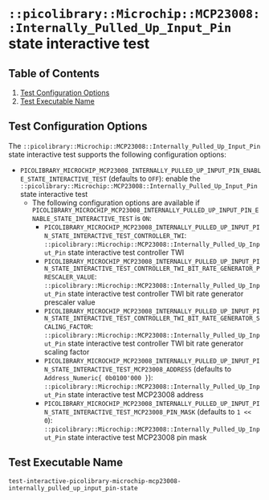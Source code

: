# `::picolibrary::Microchip::MCP23008::Internally_Pulled_Up_Input_Pin` state interactive test

## Table of Contents
1. [Test Configuration Options](#test-configuration-options)
1. [Test Executable Name](#test-executable-name)

## Test Configuration Options
The `::picolibrary::Microchip::MCP23008::Internally_Pulled_Up_Input_Pin` state interactive
test supports the following configuration options:
- `PICOLIBRARY_MICROCHIP_MCP23008_INTERNALLY_PULLED_UP_INPUT_PIN_ENABLE_STATE_INTERACTIVE_TEST`
  (defaults to `OFF`): enable the
  `::picolibrary::Microchip::MCP23008::Internally_Pulled_Up_Input_Pin` state interactive
  test
    - The following configuration options are available if
      `PICOLIBRARY_MICROCHIP_MCP23008_INTERNALLY_PULLED_UP_INPUT_PIN_ENABLE_STATE_INTERACTIVE_TEST`
      is `ON`:
        - `PICOLIBRARY_MICROCHIP_MCP23008_INTERNALLY_PULLED_UP_INPUT_PIN_STATE_INTERACTIVE_TEST_CONTROLLER_TWI`:
          `::picolibrary::Microchip::MCP23008::Internally_Pulled_Up_Input_Pin` state
          interactive test controller TWI
        - `PICOLIBRARY_MICROCHIP_MCP23008_INTERNALLY_PULLED_UP_INPUT_PIN_STATE_INTERACTIVE_TEST_CONTROLLER_TWI_BIT_RATE_GENERATOR_PRESCALER_VALUE`:
          `::picolibrary::Microchip::MCP23008::Internally_Pulled_Up_Input_Pin` state
          interactive test controller TWI bit rate generator prescaler value
        - `PICOLIBRARY_MICROCHIP_MCP23008_INTERNALLY_PULLED_UP_INPUT_PIN_STATE_INTERACTIVE_TEST_CONTROLLER_TWI_BIT_RATE_GENERATOR_SCALING_FACTOR`:
          `::picolibrary::Microchip::MCP23008::Internally_Pulled_Up_Input_Pin` state
          interactive test controller TWI bit rate generator scaling factor
        - `PICOLIBRARY_MICROCHIP_MCP23008_INTERNALLY_PULLED_UP_INPUT_PIN_STATE_INTERACTIVE_TEST_MCP23008_ADDRESS`
          (defaults to `Address_Numeric{ 0b0100'000 }`):
          `::picolibrary::Microchip::MCP23008::Internally_Pulled_Up_Input_Pin` state
          interactive test MCP23008 address
        - `PICOLIBRARY_MICROCHIP_MCP23008_INTERNALLY_PULLED_UP_INPUT_PIN_STATE_INTERACTIVE_TEST_MCP23008_PIN_MASK`
          (defaults to `1 << 0`):
          `::picolibrary::Microchip::MCP23008::Internally_Pulled_Up_Input_Pin` state
          interactive test MCP23008 pin mask

## Test Executable Name
`test-interactive-picolibrary-microchip-mcp23008-internally_pulled_up_input_pin-state`
